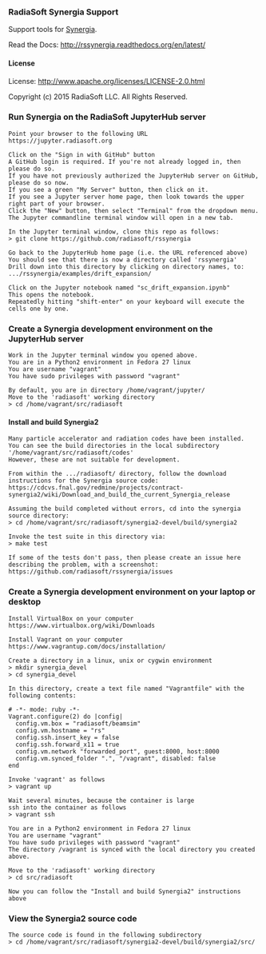 ### RadiaSoft Synergia Support
Support tools for [Synergia](https://web.fnal.gov/sites/Synergia).

Read the Docs: http://rssynergia.readthedocs.org/en/latest/

#### License
License: http://www.apache.org/licenses/LICENSE-2.0.html

Copyright (c) 2015 RadiaSoft LLC.  All Rights Reserved.

### Run Synergia on the RadiaSoft JupyterHub server

    Point your browser to the following URL
    https://jupyter.radiasoft.org
    
    Click on the "Sign in with GitHub" button
    A GitHub login is required. If you're not already logged in, then please do so.
    If you have not previously authorized the JupyterHub server on GitHub, please do so now.
    If you see a green "My Server" button, then click on it.
    If you see a Jupyter server home page, then look towards the upper right part of your browser.
    Click the "New" button, then select "Terminal" from the dropdown menu.
    The Jupyter commandline terminal window will open in a new tab.
    
    In the Jupyter terminal window, clone this repo as follows:
    > git clone https://github.com/radiasoft/rssynergia
    
    Go back to the JupyterHub home page (i.e. the URL referenced above)
    You should see that there is now a directory called 'rssynergia'
    Drill down into this directory by clicking on directory names, to:
    .../rssynergia/examples/drift_expansion/
    
    Click on the Jupyter notebook named "sc_drift_expansion.ipynb"
    This opens the notebook.
    Repeatedly hitting "shift-enter" on your keyboard will execute the cells one by one.


### Create a Synergia development environment on the JupyterHub server
    Work in the Jupyter terminal window you opened above.
    You are in a Python2 environment in Fedora 27 linux
    You are username "vagrant" 
    You have sudo privileges with password "vagrant"
    
    By default, you are in directory /home/vagrant/jupyter/
    Move to the 'radiasoft' working directory
    > cd /home/vagrant/src/radiasoft

#### Install and build Synergia2
    Many particle accelerator and radiation codes have been installed.
    You can see the build directories in the local subdirectory '/home/vagrant/src/radiasoft/codes'
    However, these are not suitable for development.
    
    From within the .../radiasoft/ directory, follow the download instructions for the Synergia source code:
    https://cdcvs.fnal.gov/redmine/projects/contract-synergia2/wiki/Download_and_build_the_current_Synergia_release

    Assuming the build completed without errors, cd into the synergia source directory:
    > cd /home/vagrant/src/radiasoft/synergia2-devel/build/synergia2
    
    Invoke the test suite in this directory via:
    > make test
    
    If some of the tests don't pass, then please create an issue here describing the problem, with a screenshot:
    https://github.com/radiasoft/rssynergia/issues

### Create a Synergia development environment on your laptop or desktop

    Install VirtualBox on your computer
    https://www.virtualbox.org/wiki/Downloads

    Install Vagrant on your computer
    https://www.vagrantup.com/docs/installation/

    Create a directory in a linux, unix or cygwin environment
    > mkdir synergia_devel
    > cd synergia_devel

    In this directory, create a text file named "Vagrantfile" with the following contents:

    # -*- mode: ruby -*-
    Vagrant.configure(2) do |config|
      config.vm.box = "radiasoft/beamsim"
      config.vm.hostname = "rs"
      config.ssh.insert_key = false
      config.ssh.forward_x11 = true
      config.vm.network "forwarded_port", guest:8000, host:8000
      config.vm.synced_folder ".", "/vagrant", disabled: false
    end

    Invoke 'vagrant' as follows
    > vagrant up

    Wait several minutes, because the container is large
    ssh into the container as follows
    > vagrant ssh

    You are in a Python2 environment in Fedora 27 linux
    You are username "vagrant" 
    You have sudo privileges with password "vagrant"
    The directory /vagrant is synced with the local directory you created above.
    
    Move to the 'radiasoft' working directory
    > cd src/radiasoft
    
    Now you can follow the "Install and build Synergia2" instructions above
 
### View the Synergia2 source code
    The source code is found in the following subdirectory
    > cd /home/vagrant/src/radiasoft/synergia2-devel/build/synergia2/src/
    
